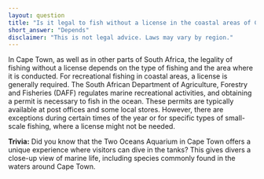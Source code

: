 ```yaml
---
layout: question
title: "Is it legal to fish without a license in the coastal areas of Cape Town?"
short_answer: "Depends"
disclaimer: "This is not legal advice. Laws may vary by region."
---
```


In Cape Town, as well as in other parts of South Africa, the legality of fishing without a license depends on the type of fishing and the area where it is conducted. For recreational fishing in coastal areas, a license is generally required. The South African Department of Agriculture, Forestry and Fisheries (DAFF) regulates marine recreational activities, and obtaining a permit is necessary to fish in the ocean. These permits are typically available at post offices and some local stores. However, there are exceptions during certain times of the year or for specific types of small-scale fishing, where a license might not be needed.

**Trivia:** Did you know that the Two Oceans Aquarium in Cape Town offers a unique experience where visitors can dive in the tanks? This gives divers a close-up view of marine life, including species commonly found in the waters around Cape Town.
